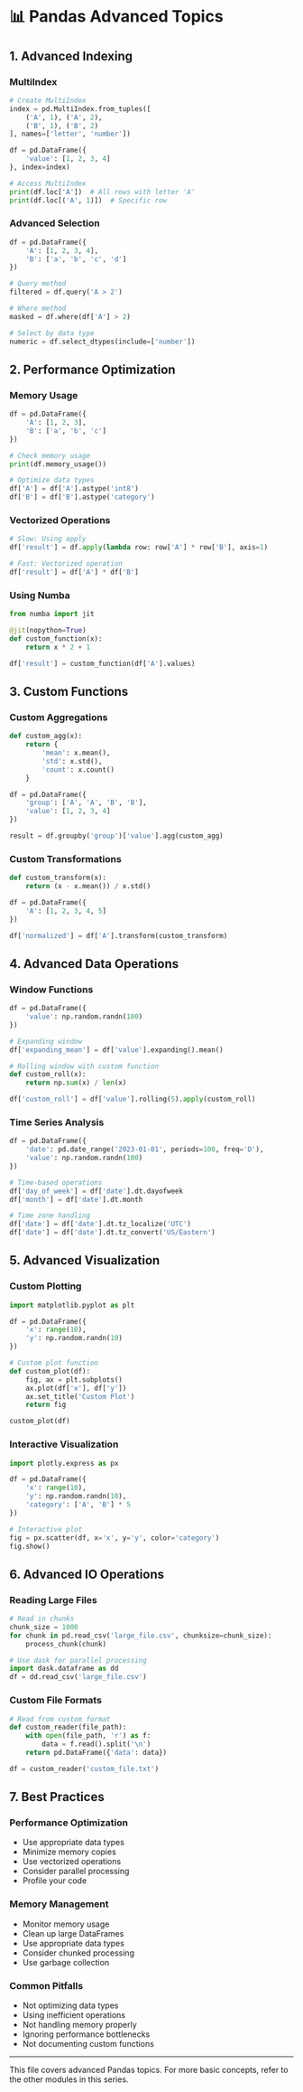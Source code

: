 # 📊 Pandas Advanced Topics

## 1. Advanced Indexing

### MultiIndex

```python
# Create MultiIndex
index = pd.MultiIndex.from_tuples([
    ('A', 1), ('A', 2),
    ('B', 1), ('B', 2)
], names=['letter', 'number'])

df = pd.DataFrame({
    'value': [1, 2, 3, 4]
}, index=index)

# Access MultiIndex
print(df.loc['A'])  # All rows with letter 'A'
print(df.loc[('A', 1)])  # Specific row
```

### Advanced Selection

```python
df = pd.DataFrame({
    'A': [1, 2, 3, 4],
    'B': ['a', 'b', 'c', 'd']
})

# Query method
filtered = df.query('A > 2')

# Where method
masked = df.where(df['A'] > 2)

# Select by data type
numeric = df.select_dtypes(include=['number'])
```

## 2. Performance Optimization

### Memory Usage

```python
df = pd.DataFrame({
    'A': [1, 2, 3],
    'B': ['a', 'b', 'c']
})

# Check memory usage
print(df.memory_usage())

# Optimize data types
df['A'] = df['A'].astype('int8')
df['B'] = df['B'].astype('category')
```

### Vectorized Operations

```python
# Slow: Using apply
df['result'] = df.apply(lambda row: row['A'] * row['B'], axis=1)

# Fast: Vectorized operation
df['result'] = df['A'] * df['B']
```

### Using Numba

```python
from numba import jit

@jit(nopython=True)
def custom_function(x):
    return x * 2 + 1

df['result'] = custom_function(df['A'].values)
```

## 3. Custom Functions

### Custom Aggregations

```python
def custom_agg(x):
    return {
        'mean': x.mean(),
        'std': x.std(),
        'count': x.count()
    }

df = pd.DataFrame({
    'group': ['A', 'A', 'B', 'B'],
    'value': [1, 2, 3, 4]
})

result = df.groupby('group')['value'].agg(custom_agg)
```

### Custom Transformations

```python
def custom_transform(x):
    return (x - x.mean()) / x.std()

df = pd.DataFrame({
    'A': [1, 2, 3, 4, 5]
})

df['normalized'] = df['A'].transform(custom_transform)
```

## 4. Advanced Data Operations

### Window Functions

```python
df = pd.DataFrame({
    'value': np.random.randn(100)
})

# Expanding window
df['expanding_mean'] = df['value'].expanding().mean()

# Rolling window with custom function
def custom_roll(x):
    return np.sum(x) / len(x)

df['custom_roll'] = df['value'].rolling(5).apply(custom_roll)
```

### Time Series Analysis

```python
df = pd.DataFrame({
    'date': pd.date_range('2023-01-01', periods=100, freq='D'),
    'value': np.random.randn(100)
})

# Time-based operations
df['day_of_week'] = df['date'].dt.dayofweek
df['month'] = df['date'].dt.month

# Time zone handling
df['date'] = df['date'].dt.tz_localize('UTC')
df['date'] = df['date'].dt.tz_convert('US/Eastern')
```

## 5. Advanced Visualization

### Custom Plotting

```python
import matplotlib.pyplot as plt

df = pd.DataFrame({
    'x': range(10),
    'y': np.random.randn(10)
})

# Custom plot function
def custom_plot(df):
    fig, ax = plt.subplots()
    ax.plot(df['x'], df['y'])
    ax.set_title('Custom Plot')
    return fig

custom_plot(df)
```

### Interactive Visualization

```python
import plotly.express as px

df = pd.DataFrame({
    'x': range(10),
    'y': np.random.randn(10),
    'category': ['A', 'B'] * 5
})

# Interactive plot
fig = px.scatter(df, x='x', y='y', color='category')
fig.show()
```

## 6. Advanced IO Operations

### Reading Large Files

```python
# Read in chunks
chunk_size = 1000
for chunk in pd.read_csv('large_file.csv', chunksize=chunk_size):
    process_chunk(chunk)

# Use dask for parallel processing
import dask.dataframe as dd
df = dd.read_csv('large_file.csv')
```

### Custom File Formats

```python
# Read from custom format
def custom_reader(file_path):
    with open(file_path, 'r') as f:
        data = f.read().split('\n')
    return pd.DataFrame({'data': data})

df = custom_reader('custom_file.txt')
```

## 7. Best Practices

### Performance Optimization

- Use appropriate data types
- Minimize memory copies
- Use vectorized operations
- Consider parallel processing
- Profile your code

### Memory Management

- Monitor memory usage
- Clean up large DataFrames
- Use appropriate data types
- Consider chunked processing
- Use garbage collection

### Common Pitfalls

- Not optimizing data types
- Using inefficient operations
- Not handling memory properly
- Ignoring performance bottlenecks
- Not documenting custom functions

---

This file covers advanced Pandas topics. For more basic concepts, refer to the other modules in this series.
